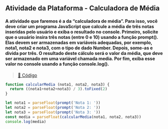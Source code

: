 ## Atividade da Plataforma - Calculadora de Média
#### A atividade que faremos é a da “calculadora de média”. Para isso, você deve criar um programa JavaScript que calcule a média de três notas inseridas pelo usuário e exiba o resultado no console. Primeiro, solicite que o usuário insira três notas (entre 0 e 10) usando a função prompt(). Elas devem ser armazenadas em variáveis adequadas, por exemplo, nota1, nota2 e nota3, com o tipo de dado Number. Depois, some-as e divida por três. O resultado deste cálculo será o valor da média, que deve ser armazenado em uma variável chamada media. Por fim, exiba esse valor no console usando a função console.log().
> <a href="https://codepen.io/DanielGNB/pen/WNLzOvW?editors=0012" target="_blank">:link: Código</a>
```js
function calcularMedia (nota1, nota2, nota3) {
  return ((nota1+nota2+nota3) / 3).toFixed(2)
}

let nota1 = parseFloat(prompt('Nota 1: '))
let nota2 = parseFloat(prompt('Nota 2: '))
let nota3 = parseFloat(prompt('Nota 3: '))
const media = parseFloat(calcularMedia(nota1, nota2, nota3))
console.log(media)
```
